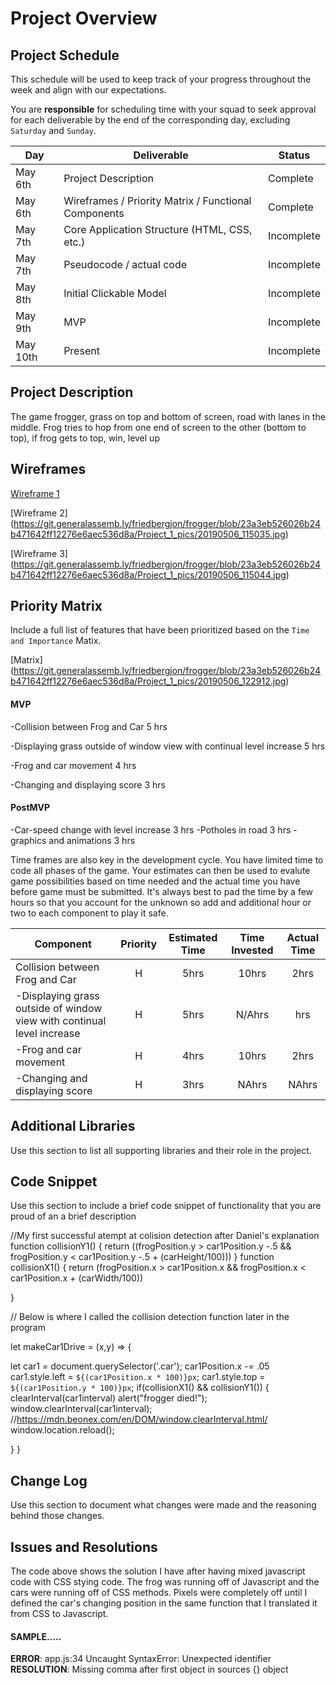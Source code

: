 # Project Overview

## Project Schedule

This schedule will be used to keep track of your progress throughout the week and align with our expectations.  

You are **responsible** for scheduling time with your squad to seek approval for each deliverable by the end of the corresponding day, excluding `Saturday` and `Sunday`.

|  Day | Deliverable | Status
|---|---| ---|
|May 6th| Project Description | Complete
|May 6th| Wireframes / Priority Matrix / Functional Components | Complete
|May 7th| Core Application Structure (HTML, CSS, etc.) | Incomplete
|May 7th| Pseudocode / actual code | Incomplete
|May 8th| Initial Clickable Model  | Incomplete
|May 9th | MVP | Incomplete
|May 10th| Present | Incomplete


## Project Description

The game frogger, grass on top and bottom of screen, road with lanes in the middle. Frog tries to hop from one end of screen to the other (bottom to top), if frog gets to top, win, level up

## Wireframes

[Wireframe 1](https://git.generalassemb.ly/friedbergjon/frogger/blob/23a3eb526026b24b471642ff12276e6aec536d8a/Project_1_pics/20190506_115001.jpg)

[Wireframe 2]
(https://git.generalassemb.ly/friedbergjon/frogger/blob/23a3eb526026b24b471642ff12276e6aec536d8a/Project_1_pics/20190506_115035.jpg)

[Wireframe 3]
(https://git.generalassemb.ly/friedbergjon/frogger/blob/23a3eb526026b24b471642ff12276e6aec536d8a/Project_1_pics/20190506_115044.jpg)



## Priority Matrix

Include a full list of features that have been prioritized based on the `Time and Importance` Matix.  

[Matrix]
(https://git.generalassemb.ly/friedbergjon/frogger/blob/23a3eb526026b24b471642ff12276e6aec536d8a/Project_1_pics/20190506_122912.jpg)


#### MVP 

 -Collision between Frog and Car 5 hrs

-Displaying grass outside of window view with continual level increase 5 hrs

-Frog and car movement 4 hrs

-Changing and displaying score 3 hrs



#### PostMVP 

-Car-speed change with level increase 3 hrs
-Potholes in road 3 hrs
-graphics and animations 3 hrs



Time frames are also key in the development cycle.  You have limited time to code all phases of the game.  Your estimates can then be used to evalute game possibilities based on time needed and the actual time you have before game must be submitted. It's always best to pad the time by a few hours so that you account for the unknown so add and additional hour or two to each component to play it safe.


| Component | Priority | Estimated Time | Time Invested | Actual Time |
| --- | :---: |  :---: | :---: | :---: |
| Collision between Frog and Car| H | 5hrs|  10hrs |  2hrs |
| -Displaying grass outside of window view with continual level increase | H | 5hrs|  N/Ahrs |  hrs |
| -Frog and car movement| H | 4hrs| 10hrs | 2hrs |
| -Changing and displaying score| H | 3hrs| NAhrs | NAhrs |


## Additional Libraries
 Use this section to list all supporting libraries and their role in the project. 



## Code Snippet

Use this section to include a brief code snippet of functionality that you are proud of an a brief description 

//My first successful atempt at colision detection after Daniel's explanation
function collisionY1() {
return ((frogPosition.y > car1Position.y -.5 && frogPosition.y < car1Position.y -.5 + (carHeight/100)))
}
function collisionX1() {
  return (frogPosition.x > car1Position.x && frogPosition.x < car1Position.x + (carWidth/100))

}

// Below is where I called the collision detection function later in the program

let makeCar1Drive = (x,y) => {
 
  let car1 = document.querySelector('.car');
   car1Position.x -= .05
   car1.style.left = `${(car1Position.x * 100)}px`;
   car1.style.top = `${(car1Position.y * 100)}px`;
   if(collisionX1()  && collisionY1()) {
     clearInterval(car1interval)
    alert("frogger died!");
    window.clearInterval(car1interval);
    //https://mdn.beonex.com/en/DOM/window.clearInterval.html/
    window.location.reload();
    
    
  }
}
## Change Log
 Use this section to document what changes were made and the reasoning behind those changes.  

## Issues and Resolutions
The code above shows the solution I have after having mixed javascript code with CSS stying code. The frog was running off of Javascript and the cars were running off of CSS methods. Pixels were completely off until I defined the car's changing position in the same function that I translated it from CSS to Javascript.

#### SAMPLE.....
**ERROR**: app.js:34 Uncaught SyntaxError: Unexpected identifier                                
**RESOLUTION**: Missing comma after first object in sources {} object
